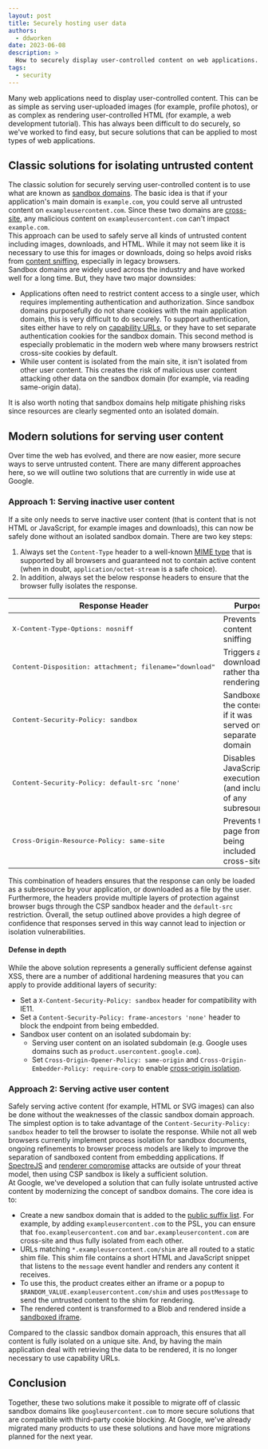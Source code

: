```yaml
---
layout: post
title: Securely hosting user data
authors:
  - ddworken
date: 2023-06-08
description: >
  How to securely display user-controlled content on web applications.
tags:
  - security
---
```


Many web applications need to display user-controlled content. This can be as simple as serving user-uploaded images (for example, profile photos), or as complex as rendering user-controlled HTML (for example, a web development tutorial). This has always been difficult to do securely, so we've worked to find easy, but secure solutions that can be applied to most types of web applications.

## Classic solutions for isolating untrusted content

The classic solution for securely serving user-controlled content is to use what are known as [sandbox domains](https://security.googleblog.com/2012/08/content-hosting-for-modern-web.html). The basic idea is that if your application's main domain is `example.com`, you could serve all untrusted content on `exampleusercontent.com`. Since these two domains are [cross-site](/same-site-same-origin), any malicious content on `exampleusercontent.com` can't impact `example.com`.  
This approach can be used to safely serve all kinds of untrusted content including images, downloads, and HTML. While it may not seem like it is necessary to use this for images or downloads, doing so helps avoid risks from [content sniffing](https://en.wikipedia.org/wiki/Content_sniffing), especially in legacy browsers.  
Sandbox domains are widely used across the industry and have worked well for a long time. But, they have two major downsides:

- Applications often need to restrict content access to a single user, which requires implementing authentication and authorization. Since sandbox domains purposefully do not share cookies with the main application domain, this is very difficult to do securely. To support authentication, sites either have to rely on [capability URLs](https://www.w3.org/TR/capability-urls), or they have to set separate authentication cookies for the sandbox domain. This second method is especially problematic in the modern web where many browsers restrict cross-site cookies by default.
- While user content is isolated from the main site, it isn't isolated from other user content. This creates the risk of malicious user content attacking other data on the sandbox domain (for example, via reading same-origin data).

It is also worth noting that sandbox domains help mitigate phishing risks since resources are clearly segmented onto an isolated domain.

## Modern solutions for serving user content

Over time the web has evolved, and there are now easier, more secure ways to serve untrusted content. There are many different approaches here, so we will outline two solutions that are currently in wide use at Google.

### Approach 1: Serving inactive user content

If a site only needs to serve inactive user content (that is content that is not HTML or JavaScript, for example images and downloads), this can now be safely done without an isolated sandbox domain. There are two key steps:

1. Always set the `Content-Type` header to a well-known [MIME type](https://developer.mozilla.org/docs/Web/HTTP/Basics_of_HTTP/MIME_types) that is supported by all browsers and guaranteed not to contain active content (when in doubt, `application/octet-stream` is a safe choice).
1. In addition, always set the below response headers to ensure that the browser fully isolates the response.

<table>
  <thead>
    <tr>
      <th><strong>Response Header</strong></th>
      <th><strong>Purpose</strong></th>
    </tr>
  </thead>
  <tbody>
    <tr>
      <td><p><pre>
X-Content-Type-Options: nosniff
</pre></p></td>
      <td>Prevents content sniffing</td>
    </tr>
    <tr>
      <td><p><pre>
Content-Disposition: attachment; filename="download"
</pre></p></td>
      <td>Triggers a download rather than rendering</td>
    </tr>
    <tr>
      <td><p><pre>
Content-Security-Policy: sandbox
</pre></p></td>
      <td>Sandboxes the content as if it was served on a separate domain</td>
    </tr>
    <tr>
      <td><p><pre>
Content-Security-Policy: default-src ‘none'
</pre></p></td>
      <td>Disables JavaScript execution (and inclusion of any subresources)</td>
    </tr>
    <tr>
      <td><p><pre>
Cross-Origin-Resource-Policy: same-site
</pre></p></td>
      <td>Prevents the page from being included cross-site</td>
    </tr>
  </tbody>
</table>

This combination of headers ensures that the response can only be loaded as a subresource by your application, or downloaded as a file by the user. Furthermore, the headers provide multiple layers of protection against browser bugs through the CSP sandbox header and the `default-src` restriction. Overall, the setup outlined above provides a high degree of confidence that responses served in this way cannot lead to injection or isolation vulnerabilities.

#### Defense in depth

While the above solution represents a generally sufficient defense against XSS, there are a number of additional hardening measures that you can apply to provide additional layers of security:

-  Set a `X-Content-Security-Policy: sandbox` header for compatibility with IE11.
-  Set a `Content-Security-Policy: frame-ancestors 'none'` header to block the endpoint from being embedded.
-  Sandbox user content on an isolated subdomain by:
    -  Serving user content on an isolated subdomain (e.g. Google uses domains such as `product.usercontent.google.com`).
    -  Set `Cross-Origin-Opener-Policy: same-origin` and `Cross-Origin-Embedder-Policy: require-corp` to enable [cross-origin isolation](/coop-coep).

### Approach 2: Serving active user content

Safely serving active content (for example, HTML or SVG images) can also be done without the weaknesses of the classic sandbox domain approach.  
The simplest option is to take advantage of the `Content-Security-Policy: sandbox` header to tell the browser to isolate the response. While not all web browsers currently implement process isolation for sandbox documents, ongoing refinements to browser process models are likely to improve the separation of sandboxed content from embedding applications. If [SpectreJS](https://security.googleblog.com/2021/03/a-spectre-proof-of-concept-for-spectre.html) and [renderer compromise](https://chromium.googlesource.com/chromium/src/+/master/docs/security/compromised-renderers.md) attacks are outside of your threat model, then using CSP sandbox is likely a sufficient solution.  
At Google, we've developed a solution that can fully isolate untrusted active content by modernizing the concept of sandbox domains. The core idea is to:

- Create a new sandbox domain that is added to the [public suffix list](https://publicsuffix.org/). For example, by adding `exampleusercontent.com` to the PSL, you can ensure that `foo.exampleusercontent.com` and `bar.exampleusercontent.com` are cross-site and thus fully isolated from each other.
- URLs matching `*.exampleusercontent.com/shim` are all routed to a static shim file. This shim file contains a short HTML and JavaScript snippet that listens to the `message` event handler and renders any content it receives.
- To use this, the product creates either an iframe or a popup to `$RANDOM_VALUE.exampleusercontent.com/shim` and uses `postMessage` to send the untrusted content to the shim for rendering.
- The rendered content is transformed to a Blob and rendered inside a [sandboxed iframe](https://developer.mozilla.org/docs/Web/HTML/Element/iframe#attr-sandbox).

Compared to the classic sandbox domain approach, this ensures that all content is fully isolated on a unique site. And, by having the main application deal with retrieving the data to be rendered, it is no longer necessary to use capability URLs.

## Conclusion

Together, these two solutions make it possible to migrate off of classic sandbox domains like `googleusercontent.com` to more secure solutions that are compatible with third-party cookie blocking. At Google, we've already migrated many products to use these solutions and have more migrations planned for the next year. 